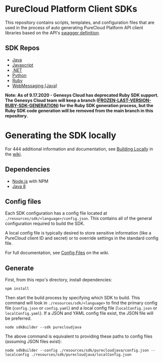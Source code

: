 # PureCloud Platform Client SDKs

This repository contains scripts, templates, and configuration files that are used in the process of auto generating PureCloud Platform API client libraries based on the API's [swagger definition](https://api.mypurecloud.com/api/v2/docs/swagger).

## SDK Repos

* [Java](https://github.com/MyPureCloud/platform-client-sdk-java)
* [Javascript](https://github.com/MyPureCloud/platform-client-sdk-javascript)
* [.NET](https://github.com/MyPureCloud/platform-client-sdk-dotnet)
* [Python](https://github.com/MyPureCloud/platform-client-sdk-python)
* [Ruby](https://github.com/MyPureCloud/platform-client-sdk-ruby)
* [WebMessaging (Java)](https://github.com/MyPureCloud/web-messaging-sdk-java)

**Note:  As of 9.17.2020 - Genesys Cloud has deprecated Ruby SDK support.  The Genesys Cloud team will keep a branch ([FROZEN-LAST-VERSION-RUBY-SDK-GENERATION](https://github.com/purecloudlabs/platform-client-sdk-common/tree/FROZEN-LAST-VERSION-RUBY-SDK-GENERATION)) for the Ruby SDK generation process, but the Ruby SDK code generation will be removed from the main branch in this repository.**

# Generating the SDK locally

For 444 additional information and documentation, see [Building Locally](https://github.com/purecloudlabs/platform-client-sdk-common/wiki/Building-Locally) in the [wiki](https://github.com/MyPureCloud/platform-client-sdk-common/wiki).

## Dependencies

* [Node.js](https://nodejs.org/en/) with NPM
* [Java 8](http://www.oracle.com/technetwork/java/javase/overview/java8-2100321.html)

## Config files

Each SDK configuration has a config file located at `./resources/sdk/<language>/config.json`. This contains all of the general configuration required to build the SDK.

A local config file is typically desired to store sensitive information (like a PureCloud client ID and secret) or to override settings in the standard config file.

For full documentation, see [Config Files](https://github.com/MyPureCloud/platform-client-sdk-common/wiki/Config-Files) on the wiki.

## Generate

First, from this repo's directory, install dependencies:

```
npm install
```

Then start the build process by specifying which SDK to build. This command will look in `./resources/sdk/<language>` to find the primary config file (`config.json` or `config.yaml`) and a local config file (`localConfig.json` or `localConfig.yaml`). If a JSON and YAML config file exist, the JSON file will be preferred.

```
node sdkBuilder --sdk purecloudjava
```

The above command is equivalent to providing these paths to config files (assuming JSON files exist):

```
node sdkBuilder --config ./resources/sdk/purecloudjava/config.json --localconfig ./resources/sdk/purecloudjava/localConfig.json
```
